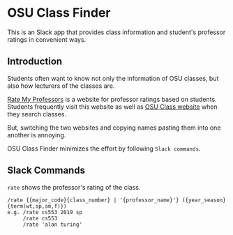 OSU Class Finder
==================

This is an Slack app that provides class information and student's professor ratings in convenient ways.

Introduction
------------

Students often want to know not only the information of OSU classes, but also how lecturers of the classes are.

[Rate My Professors](https://www.ratemyprofessors.com) is a website for professor ratings based on students. Students frequently visit this website as well as [OSU Class website](class.oregonstate.edu) when they search classes.

But, switching the two websites and copying names pasting them into one another is annoying.

OSU Class Finder minimizes the effort by following `Slack commands`.  

Slack Commands
--------

`rate` shows the professor's rating of the class.
```text
/rate {{major_code}{class_number} | '{professor_name}'} ({year_season} {term(wt,sp,sm,f)})
e.g. /rate cs553 2019 sp
     /rate cs553
     /rate 'alan turing'
```
